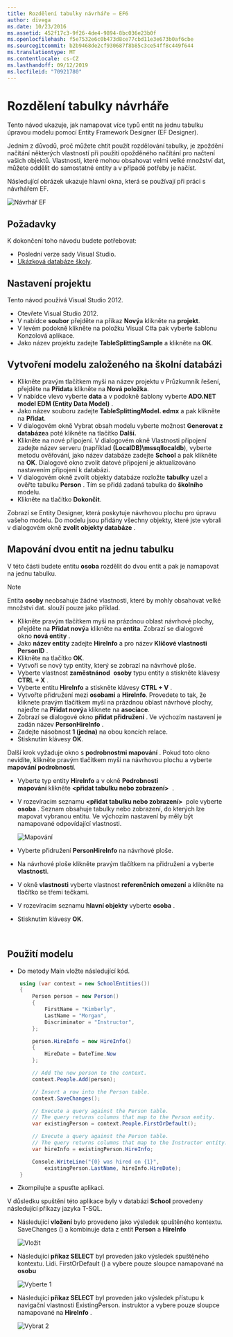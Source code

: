 ```yaml
---
title: Rozdělení tabulky návrháře – EF6
author: divega
ms.date: 10/23/2016
ms.assetid: 452f17c3-9f26-4de4-9894-8bc036e23b0f
ms.openlocfilehash: f5e7532e6c0b473d8ce77cbd11e3e673b0af6cbe
ms.sourcegitcommit: b2b9468de2cf930687f8b85c3ce54ff8c449f644
ms.translationtype: MT
ms.contentlocale: cs-CZ
ms.lasthandoff: 09/12/2019
ms.locfileid: "70921780"
---
```

# <a name="designer-table-splitting"></a>Rozdělení tabulky návrháře
Tento návod ukazuje, jak namapovat více typů entit na jednu tabulku úpravou modelu pomocí Entity Framework Designer (EF Designer).

Jedním z důvodů, proč můžete chtít použít rozdělování tabulky, je zpoždění načítání některých vlastností při použití opožděného načítání pro načtení vašich objektů. Vlastnosti, které mohou obsahovat velmi velké množství dat, můžete oddělit do samostatné entity a v případě potřeby je načíst.

Následující obrázek ukazuje hlavní okna, která se používají při práci s návrhářem EF.

![Návrhář EF](~/ef6/media/efdesigner.png)

## <a name="prerequisites"></a>Požadavky

K dokončení toho návodu budete potřebovat:

- Poslední verze sady Visual Studio.
- [Ukázková databáze školy](~/ef6/resources/school-database.md).

## <a name="set-up-the-project"></a>Nastavení projektu

Tento návod používá Visual Studio 2012.

-   Otevřete Visual Studio 2012.
-   V nabídce **soubor** přejděte na příkaz **Nový**a klikněte na **projekt**.
-   V levém podokně klikněte na položku Visual C\#a pak vyberte šablonu Konzolová aplikace.
-   Jako název projektu zadejte **TableSplittingSample** a klikněte na **OK**.

## <a name="create-a-model-based-on-the-school-database"></a>Vytvoření modelu založeného na školní databázi

-   Klikněte pravým tlačítkem myši na název projektu v Průzkumník řešení, přejděte na **Přidat**a klikněte na **Nová položka**.
-   V nabídce vlevo vyberte **data** a v podokně šablony vyberte **ADO.NET model EDM (Entity Data Model)** .
-   Jako název souboru zadejte **TableSplittingModel. edmx** a pak klikněte na **Přidat**.
-   V dialogovém okně Vybrat obsah modelu vyberte možnost **Generovat z databáze**a poté klikněte na tlačítko **Další.**
-   Klikněte na nové připojení. V dialogovém okně Vlastnosti připojení zadejte název serveru (například **(LocalDB)\\mssqllocaldb**), vyberte metodu ověřování, jako název databáze zadejte **School** a pak klikněte na **OK**.
    Dialogové okno zvolit datové připojení je aktualizováno nastavením připojení k databázi.
-   V dialogovém okně zvolit objekty databáze rozložte **tabulky** uzel a ověřte tabulku **Person** . Tím se přidá zadaná tabulka do **školního** modelu.
-   Klikněte na tlačítko **Dokončit**.

Zobrazí se Entity Designer, která poskytuje návrhovou plochu pro úpravu vašeho modelu. Do modelu jsou přidány všechny objekty, které jste vybrali v dialogovém okně **zvolit objekty databáze** .

## <a name="map-two-entities-to-a-single-table"></a>Mapování dvou entit na jednu tabulku

V této části budete entitu **osoba** rozdělit do dvou entit a pak je namapovat na jednu tabulku.

> [!NOTE]
> Entita **osoby** neobsahuje žádné vlastnosti, které by mohly obsahovat velké množství dat. slouží pouze jako příklad.

-   Klikněte pravým tlačítkem myši na prázdnou oblast návrhové plochy, přejděte na **Přidat nový**a klikněte na **entita**.
    Zobrazí se dialogové okno **nová entity** .
-   Jako **název entity** zadejte **HireInfo** a pro název **Klíčové vlastnosti** **PersonID** .
-   Klikněte na tlačítko **OK**.
-   Vytvoří se nový typ entity, který se zobrazí na návrhové ploše.
-   Vyberte vlastnost **zaměstnánod**  **osoby** typu entity a stiskněte klávesy **CTRL + X** .
-   Vyberte entitu **HireInfo** a stiskněte klávesy **CTRL + V** .
-   Vytvořte přidružení mezi **osobami** a **HireInfo**. Provedete to tak, že kliknete pravým tlačítkem myši na prázdnou oblast návrhové plochy, najeďte na **Přidat nový**a kliknete na **asociace**.
-   Zobrazí se dialogové okno **přidat přidružení** . Ve výchozím nastavení je zadán název **PersonHireInfo** .
-   Zadejte násobnost **1 (jedna)** na obou koncích relace.
-   Stisknutím klávesy **OK**.

Další krok vyžaduje okno s **podrobnostmi mapování** . Pokud toto okno nevidíte, klikněte pravým tlačítkem myši na návrhovou plochu a vyberte **mapování podrobností**.

-   Vyberte typ entity **HireInfo** a v okně **Podrobnosti mapování** klikněte **&lt;přidat tabulku nebo zobrazení&gt;**  .
-   V rozevíracím seznamu **&lt;přidat tabulku nebo zobrazení&gt;**  pole vyberte **osoba** . Seznam obsahuje tabulky nebo zobrazení, do kterých lze mapovat vybranou entitu.
    Ve výchozím nastavení by měly být namapované odpovídající vlastnosti.

    ![Mapování](~/ef6/media/mapping.png)

-   Vyberte přidružení **PersonHireInfo** na návrhové ploše.
-   Na návrhové ploše klikněte pravým tlačítkem na přidružení a vyberte **vlastnosti**.
-   V okně **vlastnosti** vyberte vlastnost **referenčních omezení** a klikněte na tlačítko se třemi tečkami.
-   V rozevíracím seznamu **hlavní objekty** vyberte **osoba** .
-   Stisknutím klávesy **OK**.

 

## <a name="use-the-model"></a>Použití modelu

-   Do metody Main vložte následující kód.

``` csharp
    using (var context = new SchoolEntities())
    {
        Person person = new Person()
        {
            FirstName = "Kimberly",
            LastName = "Morgan",
            Discriminator = "Instructor",
        };

        person.HireInfo = new HireInfo()
        {
            HireDate = DateTime.Now
        };

        // Add the new person to the context.
        context.People.Add(person);

        // Insert a row into the Person table.  
        context.SaveChanges();

        // Execute a query against the Person table.
        // The query returns columns that map to the Person entity.
        var existingPerson = context.People.FirstOrDefault();

        // Execute a query against the Person table.
        // The query returns columns that map to the Instructor entity.
        var hireInfo = existingPerson.HireInfo;

        Console.WriteLine("{0} was hired on {1}",
            existingPerson.LastName, hireInfo.HireDate);
    }
```
-   Zkompilujte a spusťte aplikaci.

V důsledku spuštění této aplikace byly v databázi **School** provedeny následující příkazy jazyka T-SQL. 

-   Následující **vložení** bylo provedeno jako výsledek spuštěného kontextu. SaveChanges () a kombinuje data z entit **Person** a **HireInfo**

    ![Vložit](~/ef6/media/insert.png)

-   Následující **příkaz SELECT** byl proveden jako výsledek spuštěného kontextu. Lidi. FirstOrDefault () a vybere pouze sloupce namapované na **osobu**

    ![Vyberte 1](~/ef6/media/select1.png)

-   Následující **příkaz SELECT** byl proveden jako výsledek přístupu k navigační vlastnosti ExistingPerson. instruktor a vybere pouze sloupce namapované na **HireInfo** .

    ![Vybrat 2](~/ef6/media/select2.png)
